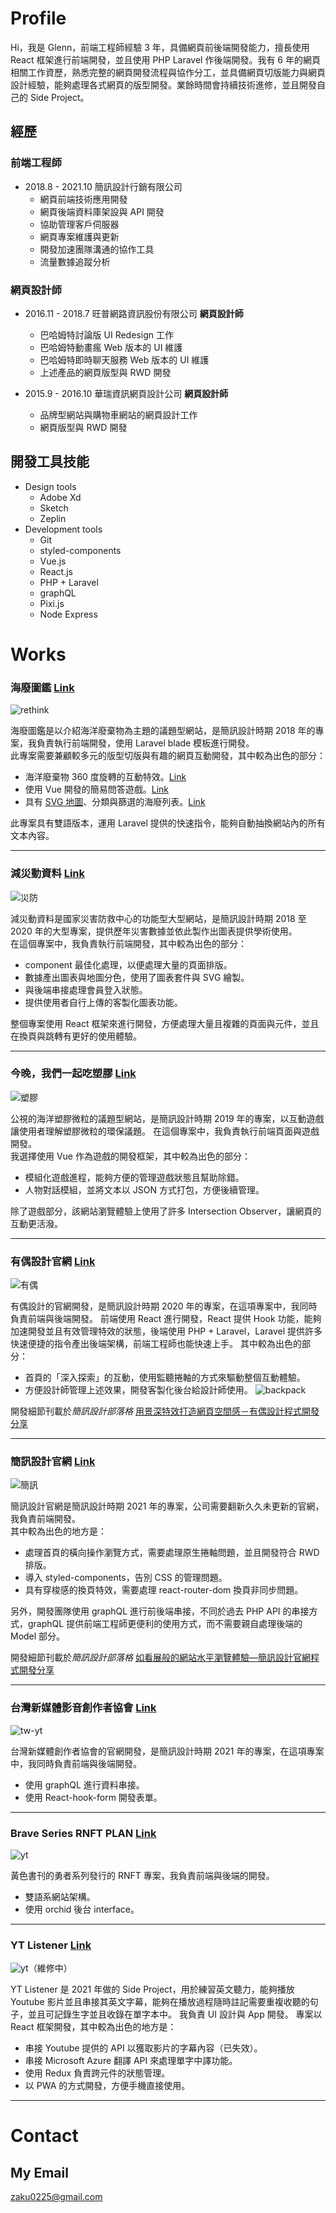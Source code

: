 # Profile
Hi，我是 Glenn，前端工程師經驗 3 年，具備網頁前後端開發能力，擅長使用 React 框架進行前端開發，並且使用 PHP Laravel 作後端開發。我有 6 年的網頁相關工作資歷，熟悉完整的網頁開發流程與協作分工，並具備網頁切版能力與網頁設計經驗，能夠處理各式網頁的版型開發。業餘時間會持續技術進修，並且開發自己的 Side Project。

## 經歷
### 前端工程師
- 2018.8 - 2021.10 簡訊設計行銷有限公司 
  - 網頁前端技術應用開發
  - 網頁後端資料庫架設與 API 開發
  - 協助管理客戶伺服器
  - 網頁專案維護與更新
  - 開發加速團隊溝通的協作工具
  - 流量數據追蹤分析 
  
### 網頁設計師
- 2016.11 - 2018.7 旺普網路資訊股份有限公司 **網頁設計師**  
  - 巴哈姆特討論版 UI Redesign 工作
  - 巴哈姆特動畫瘋 Web 版本的 UI 維護
  - 巴哈姆特即時聊天服務 Web 版本的 UI 維護
  - 上述產品的網頁版型與 RWD 開發

- 2015.9 - 2016.10 華瑞資訊網頁設計公司 **網頁設計師**  
  - 品牌型網站與購物車網站的網頁設計工作
  - 網頁版型與 RWD 開發



## 開發工具技能
- Design tools
  - Adobe Xd
  - Sketch
  - Zeplin
- Development tools
  - Git 
  - styled-components
  - Vue.js
  - React.js
  - PHP + Laravel
  - graphQL
  - Pixi.js
  - Node Express


# Works
### 海廢圖鑑 [Link](http://oceantrash.rethinktw.org/)
![rethink](https://github.com/GlennJong/portfolio/blob/master/images/rethink.gif?raw=true "海廢圖鑑")

海廢圖鑑是以介紹海洋廢棄物為主題的議題型網站，是簡訊設計時期 2018 年的專案，我負責執行前端開發，使用 Laravel blade 模板進行開發。  
此專案需要兼顧較多元的版型切版與有趣的網頁互動開發，其中較為出色的部分：
- 海洋廢棄物 360 度旋轉的互動特效。[Link](http://oceantrash.rethinktw.org/marine-debris/rubber-duck)
- 使用 Vue 開發的簡易問答遊戲。[Link](http://oceantrash.rethinktw.org/challenge-start)
- 具有 [SVG 地圖](http://oceantrash.rethinktw.org/zh-TW/map)、分類與篩選的海廢列表。[Link](http://oceantrash.rethinktw.org/)  

此專案具有雙語版本，運用 Laravel 提供的快速指令，能夠自動抽換網站內的所有文本內容。

---
### 減災動資料 [Link](https://drrstat.ncdr.nat.gov.tw/)
![災防](https://github.com/GlennJong/portfolio/blob/master/images/ncdr.png?raw=true "減災動資料")

減災動資料是國家災害防救中心的功能型大型網站，是簡訊設計時期 2018 至 2020 年的大型專案，提供歷年災害數據並依此製作出圖表提供學術使用。  
在這個專案中，我負責執行前端開發，其中較為出色的部分：
- component 最佳化處理，以便處理大量的頁面排版。
- 數據產出圖表與地圖分色，使用了圖表套件與 SVG 繪製。
- 與後端串接處理會員登入狀態。
- 提供使用者自行上傳的客製化圖表功能。
  
整個專案使用 React 框架來進行開發，方便處理大量且複雜的頁面與元件，並且在換頁與跳轉有更好的使用體驗。


---
### 今晚，我們一起吃塑膠 [Link](http://pnn.pts.org.tw/yumyum/)
![塑膠](https://github.com/GlennJong/portfolio/blob/master/images/pnn.png?raw=true "今晚，我們一起吃塑膠")  

公視的海洋塑膠微粒的議題型網站，是簡訊設計時期 2019 年的專案，以互動遊戲讓使用者理解塑膠微粒的環保議題。
在這個專案中，我負責執行前端頁面與遊戲開發。  
我選擇使用 Vue 作為遊戲的開發框架，其中較為出色的部分：
- 模組化遊戲進程，能夠方便的管理遊戲狀態且幫助除錯。
- 人物對話模組，並將文本以 JSON 方式打包，方便後續管理。
  
除了遊戲部分，該網站瀏覽體驗上使用了許多 Intersection Observer，讓網頁的互動更活潑。

---
### 有偶設計官網 [Link](https://yoodesign.com.tw/)
![有偶](https://github.com/GlennJong/portfolio/blob/master/images/yoodesign.gif?raw=true "yoodesign")

有偶設計的官網開發，是簡訊設計時期 2020 年的專案，在這項專案中，我同時負責前端與後端開發。
前端使用 React 進行開發，React 提供 Hook 功能，能夠加速開發並且有效管理特效的狀態，後端使用 PHP + Laravel，Laravel 提供許多快速便捷的指令產出後端架構，前端工程師也能快速上手。
其中較為出色的部分：
- 首頁的「深入探索」的互動，使用監聽捲軸的方式來驅動整個互動體驗。
- 方便設計師管理上述效果，開發客製化後台給設計師使用。
  ![backpack](https://github.com/GlennJong/portfolio/blob/master/images/yoodesign-back.png?raw=true "backpack")

開發細節刊載於*簡訊設計部落格* [用景深特效打造網頁空間感－有偶設計程式開發分享](https://blog.simpleinfo.cc/blog/talk/yoo-design-code-sharing)


---
### 簡訊設計官網 [Link](https://www.simpleinfo.cc/)
![簡訊](https://github.com/GlennJong/portfolio/blob/master/images/simpleinfo.gif?raw=true "simpleinfo")

簡訊設計官網是簡訊設計時期 2021 年的專案，公司需要翻新久久未更新的官網，我負責前端開發。  
其中較為出色的地方是：
- 處理首頁的橫向操作瀏覽方式，需要處理原生捲軸問題，並且開發符合 RWD 排版。
- 導入 styled-components，告別 CSS 的管理問題。
- 具有穿梭感的換頁特效，需要處理 react-router-dom 換頁非同步問題。

另外，開發團隊使用 graphQL 進行前後端串接，不同於過去 PHP API 的串接方式，graphQL 提供前端工程師更便利的使用方式，而不需要親自處理後端的 Model 部分。

開發細節刊載於*簡訊設計部落格* [如看展般的網站水平瀏覽體驗—簡訊設計官網程式開發分享](https://blog.simpleinfo.cc/blog/talk/simpleinfo-official-code-sharing)

---
### 台灣新媒體影音創作者協會 [Link](https://creatorsassociation.tw/)
![tw-yt](https://github.com/GlennJong/portfolio/blob/master/images/tw-yt.png?raw=true "tw-yt")

台灣新媒體創作者協會的官網開發，是簡訊設計時期 2021 年的專案，在這項專案中，我同時負責前端與後端開發。
- 使用 graphQL 進行資料串接。
- 使用 React-hook-form 開發表單。

---
### Brave Series RNFT PLAN [Link](https://fandoranft.com/)
![yt](https://github.com/GlennJong/portfolio/blob/master/images/fandoranft.png?raw=true "fandoranft")

黃色書刊的勇者系列發行的 RNFT 專案，我負責前端與後端的開發。
- 雙語系網站架構。
- 使用 orchid 後台 interface。


---
### YT Listener [Link](https://ytlistener.glenn.tw/)
![yt](https://github.com/GlennJong/portfolio/blob/master/images/yt.png?raw=true "ytlistener")（維修中）

YT Listener 是 2021 年做的 Side Project，用於練習英文聽力，能夠播放 Youtube 影片並且串接其英文字幕，能夠在播放過程隨時註記需要重複收聽的句子，並且可記錄生字並且收錄在單字本中。 
我負責 UI 設計與 App 開發。
專案以 React 框架開發，其中較為出色的地方是：
- 串接 Youtube 提供的 API 以獲取影片的字幕內容（已失效）。
- 串接 Microsoft Azure 翻譯 API 來處理單字中譯功能。
- 使用 Redux 負責跨元件的狀態管理。
- 以 PWA 的方式開發，方便手機直接使用。


---

# Contact
## My Email
zaku0225@gmail.com
